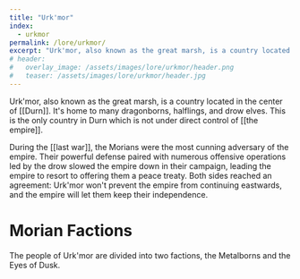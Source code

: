 ```yaml
---
title: "Urk'mor"
index:
  - urkmor
permalink: /lore/urkmor/
excerpt: "Urk'mor, also known as the great marsh, is a country located in the center of Durn. It's home to many dragonborns, halflings, and drow elves."
# header:
#   overlay_image: /assets/images/lore/urkmor/header.png
#   teaser: /assets/images/lore/urkmor/header.jpg
---
```

Urk'mor, also known as the great marsh, is a country located in the center of [[Durn]]. It's home to many dragonborns, halflings, and drow elves. This is the only country in Durn which is not under direct control of [[the empire]].

During the [[last war]], the Morians were the most cunning adversary of the empire. Their powerful defense paired with numerous offensive operations led by the drow slowed the empire down in their campaign, leading the empire to resort to offering them a peace treaty. Both sides reached an agreement: Urk'mor won't prevent the empire from continuing eastwards, and the empire will let them keep their independence.

# Morian Factions
The people of Urk'mor are divided into two factions, the Metalborns and the Eyes of Dusk.